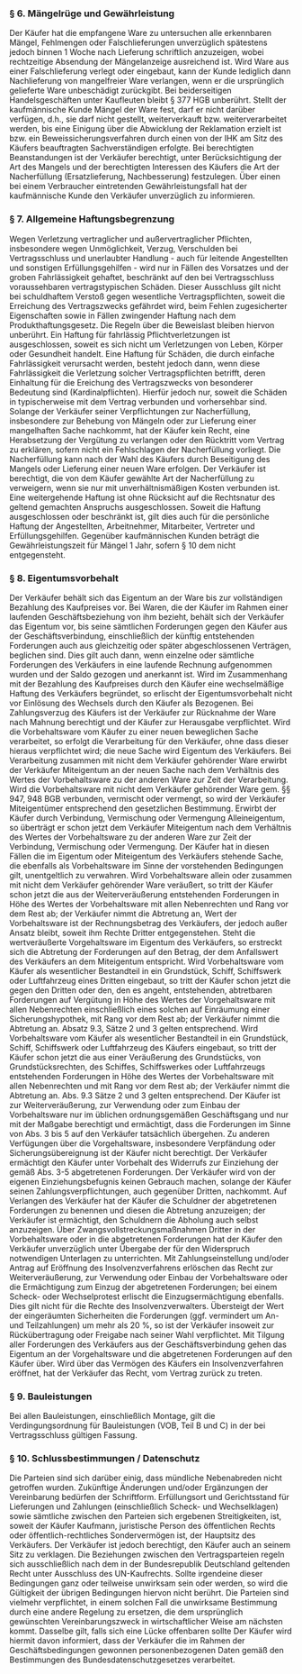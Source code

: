 <h3 class="c-headline c-headline--no-spacing c-headline--text-sizing c-headline--body-font">§ 6. Mängelrüge und Gewährleistung</h3>

Der Käufer hat die empfangene Ware zu untersuchen alle erkennbaren Mängel, Fehlmengen oder Falschlieferungen unverzüglich spätestens jedoch binnen 1 Woche nach Lieferung schriftlich anzuzeigen, wobei rechtzeitige Absendung der Mängelanzeige ausreichend ist. Wird Ware aus einer Falschlieferung verlegt oder eingebaut, kann der Kunde lediglich dann Nachlieferung von mangelfreier Ware verlangen, wenn er die ursprünglich gelieferte Ware unbeschädigt zurückgibt. Bei beiderseitigen Handelsgeschäften unter Kaufleuten bleibt § 377 HGB unberührt. Stellt der kaufmännische Kunde Mängel der Ware fest, darf er nicht darüber verfügen, d.h., sie darf nicht gestellt, weiterverkauft bzw. weiterverarbeitet werden, bis eine Einigung über die Abwicklung der Reklamation erzielt ist bzw. ein Beweissicherungsverfahren durch einen von der IHK am Sitz des Käufers beauftragten Sachverständigen erfolgte. Bei berechtigten Beanstandungen ist der Verkäufer berechtigt, unter Berücksichtigung der Art des Mangels und der berechtigten Interessen des Käufers die Art der Nacherfüllung (Ersatzlieferung, Nachbesserung) festzulegen. Über einen bei einem Verbraucher eintretenden Gewährleistungsfall hat der kaufmännische Kunde den Verkäufer unverzüglich zu informieren.

<h3 class="c-headline c-headline--no-spacing c-headline--text-sizing c-headline--body-font">§ 7. Allgemeine Haftungsbegrenzung</h3>

Wegen Verletzung vertraglicher und außervertraglicher Pflichten, insbesondere wegen Unmöglichkeit, Verzug, Verschulden bei Vertragsschluss und unerlaubter Handlung - auch für leitende Angestellten und sonstigen Erfüllungsgehilfen - wird nur in Fällen des Vorsatzes und der groben Fahrlässigkeit gehaftet, beschränkt auf den bei Vertragsschluss voraussehbaren vertragstypischen Schäden. Dieser Ausschluss gilt nicht bei schuldhaftem Verstoß gegen wesentliche Vertragspflichten, soweit die Erreichung des Vertragszwecks gefährdet wird, beim Fehlen zugesicherter Eigenschaften sowie in Fällen zwingender Haftung nach dem Produkthaftungsgesetz. Die Regeln über die Beweislast bleiben hiervon unberührt. Ein Haftung für fahrlässig Pflichtverletzungen ist ausgeschlossen, soweit es sich nicht um Verletzungen von Leben, Körper oder Gesundheit handelt. Eine Haftung für Schäden, die durch einfache Fahrlässigkeit verursacht werden, besteht jedoch dann, wenn diese Fahrlässigkeit die Verletzung solcher Vertragspflichten betrifft, deren Einhaltung für die Ereichung des Vertragszwecks von besonderer Bedeutung sind (Kardinalpflichten). Hierfür jedoch nur, soweit die Schäden in typischerweise mit dem Vertrag verbunden und vorhersehbar sind. Solange der Verkäufer seiner Verpflichtungen zur Nacherfüllung, insbesondere zur Behebung von Mängeln oder zur Lieferung einer mangelhaften Sache nachkommt, hat der Käufer kein Recht, eine Herabsetzung der Vergütung zu verlangen oder den Rücktritt vom Vertrag zu erklären, sofern nicht ein Fehlschlagen der Nacherfüllung vorliegt. Die Nacherfüllung kann nach der Wahl des Käufers durch Beseitigung des Mangels oder Lieferung einer neuen Ware erfolgen. Der Verkäufer ist berechtigt, die von dem Käufer gewählte Art der Nacherfüllung zu verweigern, wenn sie nur mit unverhältnismäßigen Kosten verbunden ist. Eine weitergehende Haftung ist ohne Rücksicht auf die Rechtsnatur des geltend gemachten Anspruchs ausgeschlossen. Soweit die Haftung ausgeschlossen oder beschränkt ist, gilt dies auch für die persönliche Haftung der Angestellten, Arbeitnehmer, Mitarbeiter, Vertreter und Erfüllungsgehilfen. Gegenüber kaufmännischen Kunden beträgt die Gewährleistungszeit für Mängel 1 Jahr, sofern § 10 dem nicht entgegensteht.

<h3 class="c-headline c-headline--no-spacing c-headline--text-sizing c-headline--body-font">§ 8. Eigentumsvorbehalt</h3>

Der Verkäufer behält sich das Eigentum an der Ware bis zur vollständigen Bezahlung des Kaufpreises vor. Bei Waren, die der Käufer im Rahmen einer laufenden Geschäftsbeziehung von ihm bezieht, behält sich der Verkäufer das Eigentum vor, bis seine sämtlichen Forderungen gegen den Käufer aus der Geschäftsverbindung, einschließlich der künftig entstehenden Forderungen auch aus gleichzeitig oder später abgeschlossenen Verträgen, beglichen sind. Dies gilt auch dann, wenn einzelne oder sämtliche Forderungen des Verkäufers in eine laufende Rechnung aufgenommen wurden und der Saldo gezogen und anerkannt ist. Wird im Zusammenhang mit der Bezahlung des Kaufpreises durch den Käufer eine wechselmäßige Haftung des Verkäufers begründet, so erlischt der Eigentumsvorbehalt nicht vor Einlösung des Wechsels durch den Käufer als Bezogenen. Bei Zahlungsverzug des Käufers ist der Verkäufer zur Rücknahme der Ware nach Mahnung berechtigt und der Käufer zur Herausgabe verpflichtet. Wird die Vorbehaltsware vom Käufer zu einer neuen beweglichen Sache verarbeitet, so erfolgt die Verarbeitung für den Verkäufer, ohne dass dieser hieraus verpflichtet wird; die neue Sache wird Eigentum des Verkäufers. Bei Verarbeitung zusammen mit nicht dem Verkäufer gehörender Ware erwirbt der Verkäufer Miteigentum an der neuen Sache nach dem Verhältnis des Wertes der Vorbehaltsware zu der anderen Ware zur Zeit der Verarbeitung. Wird die Vorbehaltsware mit nicht dem Verkäufer gehörender Ware gem. §§ 947, 948 BGB verbunden, vermischt oder vermengt, so wird der Verkäufer Miteigentümer entsprechend den gesetzlichen Bestimmung. Erwirbt der Käufer durch Verbindung, Vermischung oder Vermengung Alleineigentum, so überträgt er schon jetzt dem Verkäufer Miteigentum nach dem Verhältnis des Wertes der Vorbehaltsware zu der anderen Ware zur Zeit der Verbindung, Vermischung oder Vermengung. Der Käufer hat in diesen Fällen die im Eigentum oder Miteigentum des Verkäufers stehende Sache, die ebenfalls als Vorbehaltsware im Sinne der vorstehenden Bedingungen gilt, unentgeltlich zu verwahren. Wird Vorbehaltsware allein oder zusammen mit nicht dem Verkäufer gehörender Ware veräußert, so tritt der Käufer schon jetzt die aus der Weiterveräußerung entstehenden Forderungen in Höhe des Wertes der Vorbehaltsware mit allen Nebenrechten und Rang vor dem Rest ab; der Verkäufer nimmt die Abtretung an, Wert der Vorbehaltsware ist der Rechnungsbetrag des Verkäufers, der jedoch außer Ansatz bleibt, soweit ihm Rechte Dritter entgegenstehen. Steht die wertveräußerte Vorgehaltsware im Eigentum des Verkäufers, so erstreckt sich die Abtretung der Forderungen auf den Betrag, der dem Anfallswert des Verkäufers an dem Miteigentum entspricht. Wird Vorbehaltsware vom Käufer als wesentlicher Bestandteil in ein Grundstück, Schiff, Schiffswerk oder Luftfahrzeug eines Dritten eingebaut, so tritt der Käufer schon jetzt die gegen den Dritten oder den, den es angeht, entstehenden, abtretbaren Forderungen auf Vergütung in Höhe des Wertes der Vorgehaltsware mit allen Nebenrechten einschließlich eines solchen auf Einräumung einer Sicherungshypothek, mit Rang vor dem Rest ab; der Verkäufer nimmt die Abtretung an. Absatz 9.3, Sätze 2 und 3 gelten entsprechend. Wird Vorbehaltsware vom Käufer als wesentlicher Bestandteil in ein Grundstück, Schiff, Schiffswerk oder Luftfahrzeug des Käufers eingebaut, so tritt der Käufer schon jetzt die aus einer Veräußerung des Grundstücks, von Grundstücksrechten, des Schiffes, Schiffswerkes oder Luftfahrzeugs entstehenden Forderungen in Höhe des Wertes der Vorbehaltsware mit allen Nebenrechten und mit Rang vor dem Rest ab; der Verkäufer nimmt die Abtretung an. Abs. 9.3 Sätze 2 und 3 gelten entsprechend. Der Käufer ist zur Weiterveräußerung, zur Verwendung oder zum Einbau der Vorbehaltsware nur im üblichen ordnungsgemäßen Geschäftsgang und nur mit der Maßgabe berechtigt und ermächtigt, dass die Forderungen im Sinne von Abs. 3 bis 5 auf den Verkäufer tatsächlich übergehen. Zu anderen Verfügungen über die Vorgehaltsware, insbesondere Verpfändung oder Sicherungsübereignung ist der Käufer nicht berechtigt. Der Verkäufer ermächtigt den Käufer unter Vorbehalt des Widerrufs zur Einziehung der gemäß Abs. 3-5 abgetretenen Forderungen. Der Verkäufer wird von der eigenen Einziehungsbefugnis keinen Gebrauch machen, solange der Käufer seinen Zahlungsverpflichtungen, auch gegenüber Dritten, nachkommt. Auf Verlangen des Verkäufer hat der Käufer die Schuldner der abgetretenen Forderungen zu benennen und diesen die Abtretung anzuzeigen; der Verkäufer ist ermächtigt, den Schuldnern die Abholung auch selbst anzuzeigen. Über Zwangsvollstreckungsmaßnahmen Dritter in der Vorbehaltsware oder in die abgetretenen Forderungen hat der Käufer den Verkäufer unverzüglich unter Übergabe der für den Widerspruch notwendigen Unterlagen zu unterrichten. Mit Zahlungseinstellung und/oder Antrag auf Eröffnung des Insolvenzverfahrens erlöschen das Recht zur Weiterveräußerung, zur Verwendung oder Einbau der Vorbehaltsware oder die Ermächtigung zum Einzug der abgetretenen Forderungen; bei einem Scheck- oder Wechselprotest erlischt die Einzugsermächtigung ebenfalls. Dies gilt nicht für die Rechte des Insolvenzverwalters. Übersteigt der Wert der eingeräumten Sicherheiten die Forderungen (ggf. vermindert um An- und Teilzahlungen) um mehr als 20 %, so ist der Verkäufer insoweit zur Rückübertragung oder Freigabe nach seiner Wahl verpflichtet. Mit Tilgung aller Forderungen des Verkäufers aus der Geschäftsverbindung gehen das Eigentum an der Vorgehaltsware und die abgetretenen Forderungen auf den Käufer über. Wird über das Vermögen des Käufers ein Insolvenzverfahren eröffnet, hat der Verkäufer das Recht, vom Vertrag zurück zu treten.

<h3 class="c-headline c-headline--no-spacing c-headline--text-sizing c-headline--body-font">§ 9. Bauleistungen</h3>

Bei allen Bauleistungen, einschließlich Montage, gilt die Verdingungsordnung für Bauleistungen (VOB, Teil B und C) in der bei Vertragsschluss gültigen Fassung.

<h3 class="c-headline c-headline--no-spacing c-headline--text-sizing c-headline--body-font">§ 10. Schlussbestimmungen / Datenschutz</h3>

Die Parteien sind sich darüber einig, dass mündliche Nebenabreden nicht getroffen wurden. Zukünftige Änderungen und/oder Ergänzungen der Vereinbarung bedürfen der Schriftform. Erfüllungsort und Gerichtsstand für Lieferungen und Zahlungen (einschließlich Scheck- und Wechselklagen) sowie sämtliche zwischen den Parteien sich ergebenen Streitigkeiten, ist, soweit der Käufer Kaufmann, juristische Person des öffentlichen Rechts oder öffentlich-rechtliches Sondervermögen ist, der Hauptsitz des Verkäufers. Der Verkäufer ist jedoch berechtigt, den Käufer auch an seinem Sitz zu verklagen. Die Beziehungen zwischen den Vertragsparteien regeln sich ausschließlich nach dem in der Bundesrepublik Deutschland geltenden Recht unter Ausschluss des UN-Kaufrechts. Sollte irgendeine dieser Bedingungen ganz oder teilweise unwirksam sein oder werden, so wird die Gültigkeit der übrigen Bedingungen hiervon nicht berührt. Die Parteien sind vielmehr verpflichtet, in einem solchen Fall die unwirksame Bestimmung durch eine andere Regelung zu ersetzen, die dem ursprünglich gewünschten Vereinbarungszweck in wirtschaftlicher Weise am nächsten kommt. Dasselbe gilt, falls sich eine Lücke offenbaren sollte Der Käufer wird hiermit davon informiert, dass der Verkäufer die im Rahmen der Geschäftsbedingungen gewonnen personenbezogenen Daten gemäß den Bestimmungen des Bundesdatenschutzgesetzes verarbeitet.
